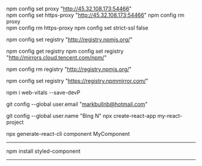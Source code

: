 npm config set proxy "http://45.32.108.173:54466"  
npm config set https-proxy "http://45.32.108.173:54466"
npm config rm proxy   
npm config rm https-proxy
npm config set strict-ssl false

npm config set registry "http://registry.npmjs.org/"

npm config get registry
npm config set registry "http://mirrors.cloud.tencent.com/npm/"

npm config rm registry "http://registry.npmjs.org/"


npm config set registry "https://registry.npmmirror.com/"


npm i web-vitals --save-devP


git config --global user.email "markbullnb@hotmail.com"


git config --global user.name "Bing N"
npx create-react-app my-react-project

npx generate-react-cli component MyComponent

****
npm install styled-component
****
